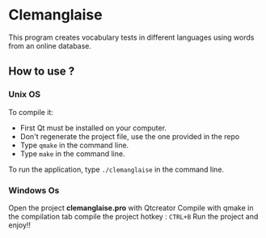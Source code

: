 # Clemanglaise

This program creates vocabulary tests in different languages using words from an online database.

## How to use ?

### Unix OS
To compile it:

  * First Qt must be installed on your computer.
  * Don't regenerate the project file, use the one provided in the repo
  * Type `qmake` in the command line.
  * Type `make` in the command line.

To run the application, type `./clemanglaise` in the command line.

### Windows Os
Open the project **clemanglaise.pro** with Qtcreator
Compile with qmake in the compilation tab
compile the project hotkey : `CTRL+B`
Run the project and enjoy!!
